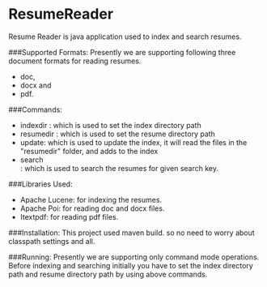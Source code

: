 ResumeReader
============
Resume Reader is java application used to index and search resumes.

###Supported Formats:
Presently we are supporting following three document formats for reading resumes.
 * doc,
 * docx and
 * pdf.

###Commands:
 * indexdir <Path> : which is used to set the index directory path
 * resumedir <Path> : which is used to set the resume directory path
 * update: which is used to update the index, it will read the files in the "resumedir" folder, and adds to the index
 * search <Search key>: which is used to search the resumes for given search key.

###Libraries Used: 
 * Apache Lucene: for indexing the resumes.
 * Apache Poi: for reading doc and docx files.
 * Itextpdf: for reading pdf files.
  
###Installation:
This project used maven build. so no need to worry about classpath settings  and all.

###Running:
Presently we are supporting only command mode operations.
Before indexing and searching initially you have to set the index directory path and resume directory path by using above commands.

